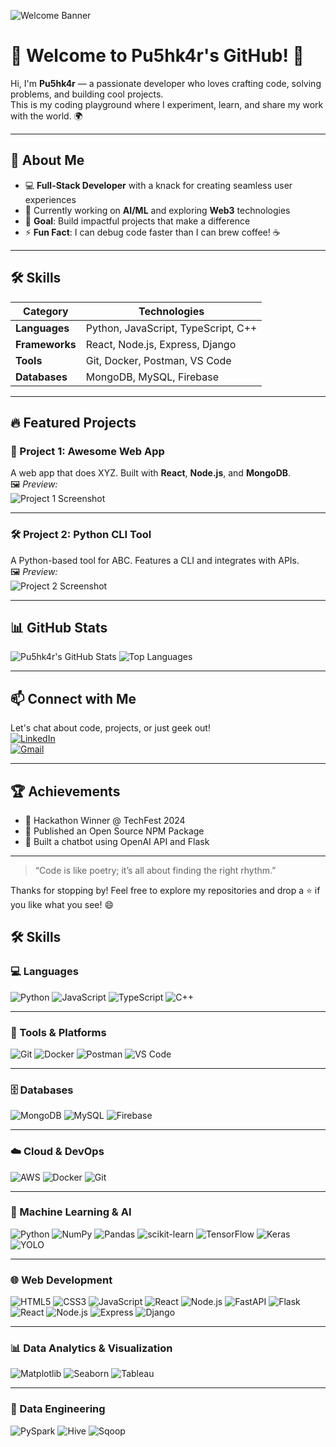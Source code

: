 <!-- Banner -->
![Welcome Banner](https://user-images.githubusercontent.com/your-image-link/banner.png)

# 👋 Welcome to Pu5hk4r's GitHub! 🚀

Hi, I'm **Pu5hk4r** — a passionate developer who loves crafting code, solving problems, and building cool projects.  
This is my coding playground where I experiment, learn, and share my work with the world. 🌍

---

## 📖 About Me

- 💻 **Full-Stack Developer** with a knack for creating seamless user experiences  
- 🌱 Currently working on **AI/ML** and exploring **Web3** technologies  
- 🎯 **Goal**: Build impactful projects that make a difference  
- ⚡ **Fun Fact**: I can debug code faster than I can brew coffee! ☕  

---

## 🛠️ Skills

| **Category**  | **Technologies** |
|---------------|------------------|
| **Languages** | Python, JavaScript, TypeScript, C++ |
| **Frameworks** | React, Node.js, Express, Django |
| **Tools**     | Git, Docker, Postman, VS Code |
| **Databases** | MongoDB, MySQL, Firebase |

---

## 🔥 Featured Projects

### 🚀 Project 1: Awesome Web App  
A web app that does XYZ. Built with **React**, **Node.js**, and **MongoDB**.  
🖼️ *Preview:*  
![Project 1 Screenshot](https://user-images.githubusercontent.com/your-image-link/project1.png)

---

### 🛠 Project 2: Python CLI Tool  
A Python-based tool for ABC. Features a CLI and integrates with APIs.  
🖼️ *Preview:*  
![Project 2 Screenshot](https://user-images.githubusercontent.com/your-image-link/project2.png)

---

## 📊 GitHub Stats

![Pu5hk4r's GitHub Stats](https://github-readme-stats.vercel.app/api?username=Pu5hk4r&show_icons=true&theme=tokyonight)
![Top Languages](https://github-readme-stats.vercel.app/api/top-langs/?username=Pu5hk4r&layout=compact&theme=tokyonight)

---

## 📫 Connect with Me

Let's chat about code, projects, or just geek out!  
[![LinkedIn](https://img.shields.io/badge/LinkedIn-blue?style=flat&logo=linkedin&logoColor=white)](https://linkedin.com/in/your-link)  
[![Gmail](https://img.shields.io/badge/Gmail-D14836?style=flat&logo=gmail&logoColor=white)](mailto:youremail@gmail.com)

---

## 🏆 Achievements

- 🥇 Hackathon Winner @ TechFest 2024  
- 🏅 Published an Open Source NPM Package  
- 🧠 Built a chatbot using OpenAI API and Flask  

---

> “Code is like poetry; it’s all about finding the right rhythm.”  

Thanks for stopping by! Feel free to explore my repositories and drop a ⭐ if you like what you see! 😄





## 🛠️ Skills

### 💻 Languages
![Python](https://img.shields.io/badge/-Python-3776AB?style=flat-square&logo=python&logoColor=white)
![JavaScript](https://img.shields.io/badge/-JavaScript-F7DF1E?style=flat-square&logo=javascript&logoColor=black)
![TypeScript](https://img.shields.io/badge/-TypeScript-3178C6?style=flat-square&logo=typescript&logoColor=white)
![C++](https://img.shields.io/badge/-C++-00599C?style=flat-square&logo=c%2B%2B&logoColor=white)

---

### 🧰 Tools & Platforms
![Git](https://img.shields.io/badge/-Git-F05032?style=flat-square&logo=git&logoColor=white)
![Docker](https://img.shields.io/badge/-Docker-2496ED?style=flat-square&logo=docker&logoColor=white)
![Postman](https://img.shields.io/badge/-Postman-FF6C37?style=flat-square&logo=postman&logoColor=white)
![VS Code](https://img.shields.io/badge/-VS%20Code-007ACC?style=flat-square&logo=visual-studio-code&logoColor=white)

---

### 🗄️ Databases
![MongoDB](https://img.shields.io/badge/-MongoDB-47A248?style=flat-square&logo=mongodb&logoColor=white)
![MySQL](https://img.shields.io/badge/-MySQL-4479A1?style=flat-square&logo=mysql&logoColor=white)
![Firebase](https://img.shields.io/badge/-Firebase-FFCA28?style=flat-square&logo=firebase&logoColor=black)

---

### ☁️ Cloud & DevOps
![AWS](https://img.shields.io/badge/-AWS-232F3E?style=flat-square&logo=amazon-aws&logoColor=white)
![Docker](https://img.shields.io/badge/-Docker-2496ED?style=flat-square&logo=docker&logoColor=white)
![Git](https://img.shields.io/badge/-Git-F05032?style=flat-square&logo=git&logoColor=white)

---

### 🤖 Machine Learning & AI
![Python](https://img.shields.io/badge/-Python-3776AB?style=flat-square&logo=python&logoColor=white)
![NumPy](https://img.shields.io/badge/-NumPy-013243?style=flat-square&logo=numpy&logoColor=white)
![Pandas](https://img.shields.io/badge/-Pandas-150458?style=flat-square&logo=pandas&logoColor=white)
![scikit-learn](https://img.shields.io/badge/-Scikit%20Learn-F7931E?style=flat-square&logo=scikit-learn&logoColor=white)
![TensorFlow](https://img.shields.io/badge/-TensorFlow-FF6F00?style=flat-square&logo=tensorflow&logoColor=white)
![Keras](https://img.shields.io/badge/-Keras-D00000?style=flat-square&logo=keras&logoColor=white)
![YOLO](https://img.shields.io/badge/-YOLO-000000?style=flat-square&logo=github&logoColor=white)

---

### 🌐 Web Development
![HTML5](https://img.shields.io/badge/-HTML5-E34F26?style=flat-square&logo=html5&logoColor=white)
![CSS3](https://img.shields.io/badge/-CSS3-1572B6?style=flat-square&logo=css3&logoColor=white)
![JavaScript](https://img.shields.io/badge/-JavaScript-F7DF1E?style=flat-square&logo=javascript&logoColor=black)
![React](https://img.shields.io/badge/-React-20232A?style=flat-square&logo=react&logoColor=61DAFB)
![Node.js](https://img.shields.io/badge/-Node.js-339933?style=flat-square&logo=node.js&logoColor=white)
![FastAPI](https://img.shields.io/badge/-FastAPI-009688?style=flat-square&logo=fastapi&logoColor=white)
![Flask](https://img.shields.io/badge/-Flask-000000?style=flat-square&logo=flask&logoColor=white)
![React](https://img.shields.io/badge/-React-20232A?style=flat-square&logo=react&logoColor=61DAFB)
![Node.js](https://img.shields.io/badge/-Node.js-339933?style=flat-square&logo=node.js&logoColor=white)
![Express](https://img.shields.io/badge/-Express.js-000000?style=flat-square&logo=express&logoColor=white)
![Django](https://img.shields.io/badge/-Django-092E20?style=flat-square&logo=django&logoColor=white)


---

### 📊 Data Analytics & Visualization
![Matplotlib](https://img.shields.io/badge/-Matplotlib-11557C?style=flat-square&logo=plotly&logoColor=white)
![Seaborn](https://img.shields.io/badge/-Seaborn-2E4A62?style=flat-square&logo=python&logoColor=white)
![Tableau](https://img.shields.io/badge/-Tableau-E97627?style=flat-square&logo=tableau&logoColor=white)

---

### 🧱 Data Engineering
![PySpark](https://img.shields.io/badge/-PySpark-E25A1C?style=flat-square&logo=apache-spark&logoColor=white)
![Hive](https://img.shields.io/badge/-Hive-FDEE21?style=flat-square&logo=apache-hive&logoColor=black)
![Sqoop](https://img.shields.io/badge/-Sqoop-003B57?style=flat-square&logo=apache&logoColor=white)
